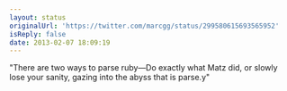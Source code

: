 ```yaml
---
layout: status
originalUrl: 'https://twitter.com/marcgg/status/299580615693565952'
isReply: false
date: 2013-02-07 18:09:19
---
```


"There are two ways to parse ruby—Do exactly what Matz did, or slowly lose your sanity, gazing into the abyss that is parse.y"

